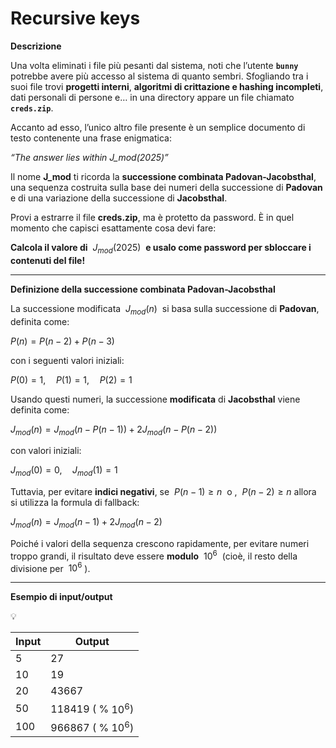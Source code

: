 # Recursive keys

**Descrizione**

Una volta eliminati i file più pesanti dal sistema, noti che l’utente **`bunny`** potrebbe avere più accesso al sistema di quanto sembri. Sfogliando tra i suoi file trovi **progetti interni**, **algoritmi di crittazione e hashing incompleti**, dati personali di persone e… in una directory appare un file chiamato **`creds.zip`**.

Accanto ad esso, l’unico altro file presente è un semplice documento di testo contenente una frase enigmatica:

*“The answer lies within J_mod(2025)”*

Il nome **J_mod** ti ricorda la **successione combinata Padovan-Jacobsthal**, una sequenza costruita sulla base dei numeri della successione di **Padovan** e di una variazione della successione di **Jacobsthal**.

Provi a estrarre il file **creds.zip**, ma è protetto da password. È in quel momento che capisci esattamente cosa devi fare:

**Calcola il valore di**  $J_{mod}(2025)$  **e usalo come password per sbloccare i contenuti del file!**

---

**Definizione della successione combinata Padovan-Jacobsthal**

La successione modificata  $J_{mod}(n)$  si basa sulla successione di **Padovan**, definita come:

$P(n) = P(n-2) + P(n-3)$

con i seguenti valori iniziali:

$P(0) = 1, \quad P(1) = 1, \quad P(2) = 1$

Usando questi numeri, la successione **modificata** di **Jacobsthal** viene definita come:

$J_{mod}(n) = J_{mod}(n - P(n-1)) + 2J_{mod}(n - P(n-2))$

con valori iniziali:

$J_{mod}(0) = 0, \quad J_{mod}(1) = 1$

Tuttavia, per evitare **indici negativi**, se  $P(n-1) \geq n$  o ,  $P(n-2) \geq n$ allora si utilizza la formula di fallback:

$J_{mod}(n) = J_{mod}(n-1) + 2J_{mod}(n-2)$

Poiché i valori della sequenza crescono rapidamente, per evitare numeri troppo grandi, il risultato deve essere **modulo**  $10^6$  (cioè, il resto della divisione per  $10^6$ ).

---

**Esempio di input/output**

<aside>
💡

| **Input** | **Output** |
| --- | --- |
| 5 | 27 |
| 10 | 19 |
| 20 | 43667 |
| 50 | 118419 ( % $10^6$) |
| 100 | 966867 ( % $10^6$) |


</aside>